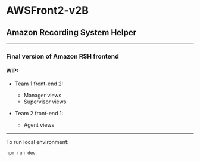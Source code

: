 # AWSFront2-v2B

## Amazon Recording System Helper
***

### Final version of Amazon RSH frontend

#### WIP:

- Team 1 front-end 2:
    - Manager views
    - Supervisor views

- Team 2 front-end 1:
   - Agent views

***

To run local environment:

```
npm run dev
```
